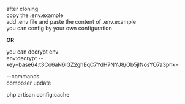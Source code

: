 after cloning <br>
copy the .env.example <br>
add .env file and paste the content of .env.example <br>
you can config by your own configuration <br> 

<b> OR </b> </br> 

you can decrypt env <br>
env:decrypt --key=base64:t3Co6aN6lGZ2ghEqC7YdH7NYJ8/Ob5jINosYO7a3phk=  <br>

--commands <br>
composer update <br>

php artisan config:cache <br>
